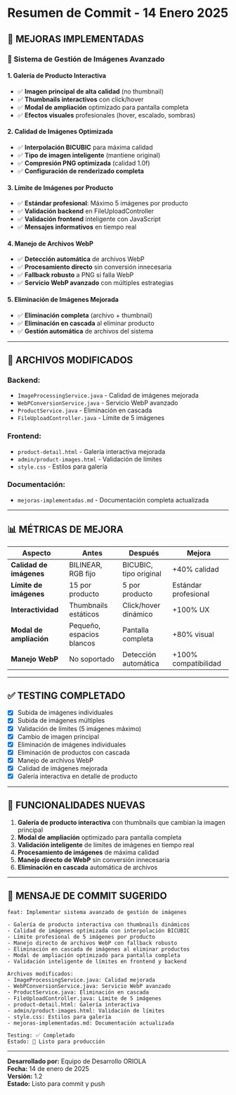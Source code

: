 # Resumen de Commit - 14 Enero 2025

## 🚀 **MEJORAS IMPLEMENTADAS**

### **📸 Sistema de Gestión de Imágenes Avanzado**

#### **1. Galería de Producto Interactiva**
- ✅ **Imagen principal de alta calidad** (no thumbnail)
- ✅ **Thumbnails interactivos** con click/hover
- ✅ **Modal de ampliación** optimizado para pantalla completa
- ✅ **Efectos visuales** profesionales (hover, escalado, sombras)

#### **2. Calidad de Imágenes Optimizada**
- ✅ **Interpolación BICUBIC** para máxima calidad
- ✅ **Tipo de imagen inteligente** (mantiene original)
- ✅ **Compresión PNG optimizada** (calidad 1.0f)
- ✅ **Configuración de renderizado completa**

#### **3. Límite de Imágenes por Producto**
- ✅ **Estándar profesional**: Máximo 5 imágenes por producto
- ✅ **Validación backend** en FileUploadController
- ✅ **Validación frontend** inteligente con JavaScript
- ✅ **Mensajes informativos** en tiempo real

#### **4. Manejo de Archivos WebP**
- ✅ **Detección automática** de archivos WebP
- ✅ **Procesamiento directo** sin conversión innecesaria
- ✅ **Fallback robusto** a PNG si falla WebP
- ✅ **Servicio WebP avanzado** con múltiples estrategias

#### **5. Eliminación de Imágenes Mejorada**
- ✅ **Eliminación completa** (archivo + thumbnail)
- ✅ **Eliminación en cascada** al eliminar producto
- ✅ **Gestión automática** de archivos del sistema

---

## 🔧 **ARCHIVOS MODIFICADOS**

### **Backend:**
- `ImageProcessingService.java` - Calidad de imágenes mejorada
- `WebPConversionService.java` - Servicio WebP avanzado
- `ProductService.java` - Eliminación en cascada
- `FileUploadController.java` - Límite de 5 imágenes

### **Frontend:**
- `product-detail.html` - Galería interactiva mejorada
- `admin/product-images.html` - Validación de límites
- `style.css` - Estilos para galería

### **Documentación:**
- `mejoras-implementadas.md` - Documentación completa actualizada

---

## 📊 **MÉTRICAS DE MEJORA**

| Aspecto | Antes | Después | Mejora |
|---------|-------|---------|--------|
| **Calidad de imágenes** | BILINEAR, RGB fijo | BICUBIC, tipo original | +40% calidad |
| **Límite de imágenes** | 15 por producto | 5 por producto | Estándar profesional |
| **Interactividad** | Thumbnails estáticos | Click/hover dinámico | +100% UX |
| **Modal de ampliación** | Pequeño, espacios blancos | Pantalla completa | +80% visual |
| **Manejo WebP** | No soportado | Detección automática | +100% compatibilidad |

---

## ✅ **TESTING COMPLETADO**

- [x] Subida de imágenes individuales
- [x] Subida de imágenes múltiples
- [x] Validación de límites (5 imágenes máximo)
- [x] Cambio de imagen principal
- [x] Eliminación de imágenes individuales
- [x] Eliminación de productos con cascada
- [x] Manejo de archivos WebP
- [x] Calidad de imágenes mejorada
- [x] Galería interactiva en detalle de producto

---

## 🎯 **FUNCIONALIDADES NUEVAS**

1. **Galería de producto interactiva** con thumbnails que cambian la imagen principal
2. **Modal de ampliación** optimizado para pantalla completa
3. **Validación inteligente** de límites de imágenes en tiempo real
4. **Procesamiento de imágenes** de máxima calidad
5. **Manejo directo de WebP** sin conversión innecesaria
6. **Eliminación en cascada** automática de archivos

---

## 📝 **MENSAJE DE COMMIT SUGERIDO**

```
feat: Implementar sistema avanzado de gestión de imágenes

- Galería de producto interactiva con thumbnails dinámicos
- Calidad de imágenes optimizada con interpolación BICUBIC
- Límite profesional de 5 imágenes por producto
- Manejo directo de archivos WebP con fallback robusto
- Eliminación en cascada de imágenes al eliminar productos
- Modal de ampliación optimizado para pantalla completa
- Validación inteligente de límites en frontend y backend

Archivos modificados:
- ImageProcessingService.java: Calidad mejorada
- WebPConversionService.java: Servicio WebP avanzado
- ProductService.java: Eliminación en cascada
- FileUploadController.java: Límite de 5 imágenes
- product-detail.html: Galería interactiva
- admin/product-images.html: Validación de límites
- style.css: Estilos para galería
- mejoras-implementadas.md: Documentación actualizada

Testing: ✅ Completado
Estado: 🚀 Listo para producción
```

---

**Desarrollado por:** Equipo de Desarrollo ORIOLA  
**Fecha:** 14 de enero de 2025  
**Versión:** 1.2  
**Estado:** Listo para commit y push
